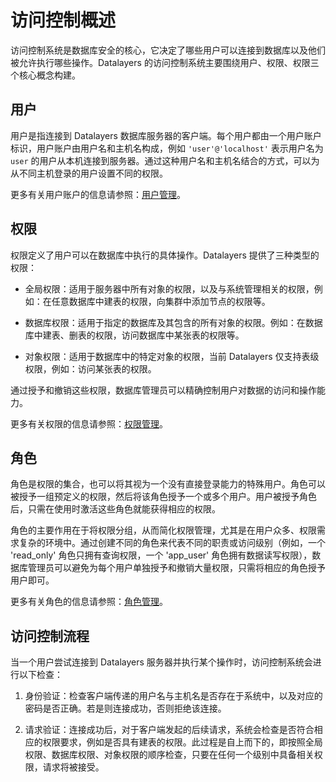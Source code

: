 # 访问控制概述

访问控制系统是数据库安全的核心，它决定了哪些用户可以连接到数据库以及他们被允许执行哪些操作。Datalayers 的访问控制系统主要围绕用户、权限、权限三个核心概念构建。

## 用户

用户是指连接到 Datalayers 数据库服务器的客户端。每个用户都由一个用户账户标识，用户账户由用户名和主机名构成，例如 `'user'@'localhost'` 表示用户名为 `user` 的用户从本机连接到服务器。通过这种用户名和主机名结合的方式，可以为从不同主机登录的用户设置不同的权限。

更多有关用户账户的信息请参照：[用户管理](./user.md)。

## 权限

权限定义了用户可以在数据库中执行的具体操作。Datalayers 提供了三种类型的权限：

- 全局权限：适用于服务器中所有对象的权限，以及与系统管理相关的权限，例如：在任意数据库中建表的权限，向集群中添加节点的权限等。

- 数据库权限：适用于指定的数据库及其包含的所有对象的权限。例如：在数据库中建表、删表的权限，访问数据库中某张表的权限等。

- 对象权限：适用于数据库中的特定对象的权限，当前 Datalayers 仅支持表级权限，例如：访问某张表的权限。

通过授予和撤销这些权限，数据库管理员可以精确控制用户对数据的访问和操作能力。

更多有关权限的信息请参照：[权限管理](./privileges.md)。

## 角色

角色是权限的集合，也可以将其视为一个没有直接登录能力的特殊用户。角色可以被授予一组预定义的权限，然后将该角色授予一个或多个用户。用户被授予角色后，只需在使用时激活这些角色就能获得相应的权限。

角色的主要作用在于将权限分组，从而简化权限管理，尤其是在用户众多、权限需求复杂的环境中。通过创建不同的角色来代表不同的职责或访问级别（例如，一个 'read_only' 角色只拥有查询权限，一个 'app_user' 角色拥有数据读写权限），数据库管理员可以避免为每个用户单独授予和撤销大量权限，只需将相应的角色授予用户即可。


更多有关角色的信息请参照：[角色管理](./role.md)。

## 访问控制流程

当一个用户尝试连接到 Datalayers 服务器并执行某个操作时，访问控制系统会进行以下检查：

1. 身份验证：检查客户端传递的用户名与主机名是否存在于系统中，以及对应的密码是否正确。若是则连接成功，否则拒绝该连接。

2. 请求验证：连接成功后，对于客户端发起的后续请求，系统会检查是否符合相应的权限要求，例如是否具有建表的权限。此过程是自上而下的，即按照全局权限、数据库权限、对象权限的顺序检查，只要在任何一个级别中具备相关权限，请求将被接受。

